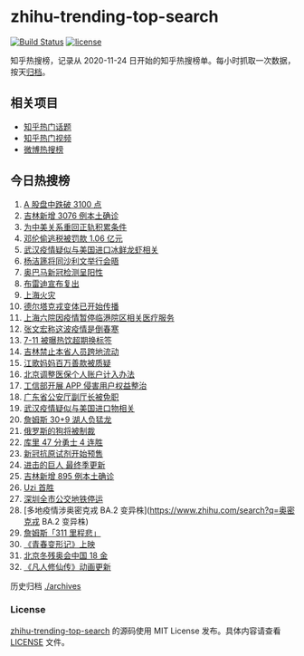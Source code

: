 # zhihu-trending-top-search

[![Build Status](https://github.com/justjavac/zhihu-trending-top-search/workflows/ci/badge.svg?branch=main)](https://github.com/justjavac/zhihu-trending-top-search/actions)
[![license](https://img.shields.io/github/license/justjavac/zhihu-trending-top-search)](https://github.com/justjavac/zhihu-trending-top-search/blob/main/LICENSE)

知乎热搜榜，记录从 2020-11-24 日开始的知乎热搜榜单。每小时抓取一次数据，按天[归档](./archives)。

## 相关项目

- [知乎热门话题](https://github.com/justjavac/zhihu-trending-hot-questions)
- [知乎热门视频](https://github.com/justjavac/zhihu-trending-hot-video)
- [微博热搜榜](https://github.com/justjavac/weibo-trending-hot-search)

## 今日热搜榜

<!-- BEGIN -->
<!-- 最后更新时间 Tue Mar 15 2022 17:14:22 GMT+0800 (China Standard Time) -->

1. [A 股盘中跌破 3100 点](https://www.zhihu.com/search?q=A股)
1. [吉林新增 3076 例本土确诊](https://www.zhihu.com/search?q=吉林疫情)
1. [为中美关系重回正轨积累条件](https://www.zhihu.com/search?q=中美关系)
1. [邓伦偷逃税被罚款 1.06 亿元](https://www.zhihu.com/search?q=邓伦偷逃税被查)
1. [武汉疫情疑似与美国进口冰鲜龙虾相关](https://www.zhihu.com/search?q=武汉疫情)
1. [杨洁篪将同沙利文举行会晤](https://www.zhihu.com/search?q=杨洁篪)
1. [奥巴马新冠检测呈阳性](https://www.zhihu.com/search?q=奥巴马)
1. [布雷迪宣布复出](https://www.zhihu.com/search?q=布雷迪)
1. [上海火灾](https://www.zhihu.com/search?q=上海火灾)
1. [德尔塔克戎变体已开始传播](https://www.zhihu.com/search?q=德尔塔克戎)
1. [上海六院因疫情暂停临港院区相关医疗服务](https://www.zhihu.com/search?q=上海六院)
1. [张文宏称这波疫情是倒春寒](https://www.zhihu.com/search?q=张文宏)
1. [7-11 被曝热饮超期换标签](https://www.zhihu.com/search?q=热饮超期换标签)
1. [吉林禁止本省人员跨地流动](https://www.zhihu.com/search?q=吉林全省管控)
1. [江歌妈妈百万善款被质疑](https://www.zhihu.com/search?q=江歌妈妈)
1. [北京调整医保个人账户计入办法](https://www.zhihu.com/search?q=北京医保)
1. [工信部开展 APP 侵害用户权益整治](https://www.zhihu.com/search?q=侵害用户权益整治)
1. [广东省公安厅副厅长被免职](https://www.zhihu.com/search?q=广东省公安厅副厅长被免职)
1. [武汉疫情疑似与美国进口物相关](https://www.zhihu.com/search?q=武汉疫情)
1. [詹姆斯 30+9 湖人负猛龙](https://www.zhihu.com/search?q=湖人)
1. [俄罗斯的狗将被制裁](https://www.zhihu.com/search?q=俄罗斯的狗)
1. [库里 47 分勇士 4 连胜](https://www.zhihu.com/search?q=勇士)
1. [新冠抗原试剂开始预售](https://www.zhihu.com/search?q=新冠抗原试剂)
1. [进击的巨人 最终季更新](https://www.zhihu.com/search?q=进击的巨人)
1. [吉林新增 895 例本土确诊](https://www.zhihu.com/search?q=吉林疫情)
1. [Uzi 首胜](https://www.zhihu.com/search?q=uzi)
1. [深圳全市公交地铁停运](https://www.zhihu.com/search?q=深圳全市公交地铁停运)
1. [多地疫情涉奥密克戎 BA.2 变异株](https://www.zhihu.com/search?q=奥密克戎 BA.2 变异株)
1. [詹姆斯「311 里程悲」](https://www.zhihu.com/search?q=詹姆斯)
1. [《青春变形记》上映](https://www.zhihu.com/search?q=青春变形记)
1. [北京冬残奥会中国 18 金](https://www.zhihu.com/search?q=北京冬残奥会奖牌)
1. [《凡人修仙传》动画更新](https://www.zhihu.com/search?q=凡人修仙传)

<!-- END -->

历史归档 [./archives](./archives)

### License

[zhihu-trending-top-search](https://github.com/justjavac/zhihu-trending-top-search)
的源码使用 MIT License 发布。具体内容请查看 [LICENSE](./LICENSE) 文件。
